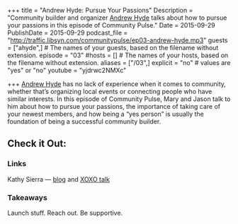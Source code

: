 +++
title = "Andrew Hyde: Pursue Your Passions"
Description = "Community builder and organizer [Andrew Hyde](http://twitter.com/andrewhyde) talks about how to pursue your passions in this episode of Community Pulse."
Date = 2015-09-29
PublishDate = 2015-09-29
podcast_file = "http://traffic.libsyn.com/communitypulse/ep03-andrew-hyde.mp3"
guests = ["ahyde",] # The names of your guests, based on the filename without extension.
episode = "03"
#hosts = [] # The names of your hosts, based on the filename without extension.
aliases = ["/03",]
explicit = "no" # values are "yes" or "no"
youtube = "yjdrwc2NMXc"

+++
[Andrew Hyde](http://twitter.com/andrewhyde) has no lack of experience when it comes to community, whether that’s organizing local events or connecting people who have similar interests. In this episode of Community Pulse, Mary and Jason talk to him about how to pursue your passions, the importance of taking care of your newest members, and how being a “yes person” is usually the foundation of being a successful community builder.

<h2>Check it Out:</h2>
<h3>Links</h3>

Kathy Sierra — [blog](http://headrush.typepad.com/) and [XOXO talk](https://www.youtube.com/watch?v=Gyv-l0MWRQI)

<h3>Takeaways</h3>

Launch stuff. Reach out. Be supportive.
